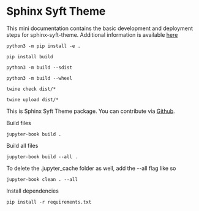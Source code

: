 # Sphinx Syft Theme

This mini documentation contains the basic development and deployment steps for sphinx-syft-theme. Additional information is available [here](https://packaging.python.org/en/latest/guides/distributing-packages-using-setuptools/#packaging-your-project)

```
python3 -m pip install -e .

pip install build

python3 -m build --sdist

python3 -m build --wheel

twine check dist/*

twine upload dist/*
```

This is Sphinx Syft Theme package. You can contribute via [Github](https://github.com/callezenwaka/sphinx-syft-theme/).

Build files

```
jupyter-book build .
```

Build all files

```
jupyter-book build --all .
```

To delete the .jupyter_cache folder as well, add the --all flag like so

```
jupyter-book clean . --all
```

Install dependencies

```
pip install -r requirements.txt

```
